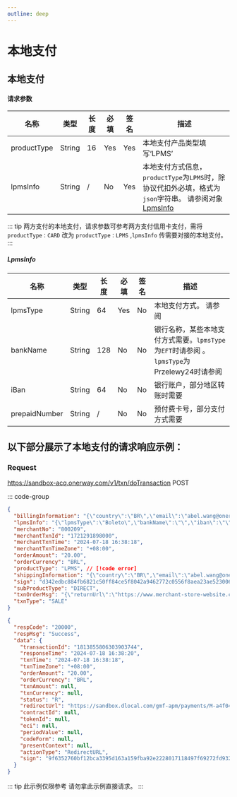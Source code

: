 ```yaml
---
outline: deep
---
```

<script setup>



import {reactive, ref, watch, onMounted, unref } from 'vue'; 
import {requestGen, secret} from "./util/utils";
import {ProductTypeEnum as ProductTypeEnumTable,SubProductTypeEnum as SubProductTypeEnumTable,TxnTypeEnum as TxnTypeEnumTable, LpmsTypeEnum, EFTBankNameEnum, Przelewy24BankNameEnum} from "./util/constants";
import CMExample from './components/CMExample.vue';
import CMNote from './components/CMNote.vue';
import CustomPopover from './components/element-ui/CustomPopover.vue'; 
import CustomTable from "./components/element-ui/CustomTable.vue";
import {TopRight, View} from "@element-plus/icons-vue";
import { ClickOutside as vClickOutside } from 'element-plus';


</script>

# 本地支付


## 本地支付

#### 请求参数

<div class="custom-table bordered-table">

| 名称          | 类型     | 长度 | 必填  | 签名  | 描述                                                                                                                                                                                                                                                                      |
|-------------|--------|----|-----|-----|-------------------------------------------------------------------------------------------------------------------------------------------------------------------------------------------------------------------------------------------------------------------------|
| productType | String | 16 | Yes | Yes | 本地支付产品类型填写‘LPMS’|
| lpmsInfo | String | / | No | Yes | 本地支付方式信息，`productType`为`LPMS`时，除协议代扣外必填，格式为`json`字符串。 请参阅对象 [LpmsInfo](./api-direct-lpms#lpmsinfo)                                                                                                                                                                      |


</div>


<div class="alertbox4">

::: tip   两方支付的本地支付，请求参数可参考两方支付信用卡支付，需将 `productType：CARD` 改为 `productType：LPMS` ,`lpmsInfo` 传需要对接的本地支付。
:::

</div>


##### LpmsInfo


<div class="custom-table bordered-table">


| 名称            | 类型     | 长度  | 必填  | 签名 | 描述                                                                                                                                                                                                                                                                                                                                                                                                                                                                                                                                                                              |
|---------------|--------|-----|-----|----|---------------------------------------------------------------------------------------------------------------------------------------------------------------------------------------------------------------------------------------------------------------------------------------------------------------------------------------------------------------------------------------------------------------------------------------------------------------------------------------------------------------------------------------------------------------------------------|
| lpmsType      | String | 64  | Yes | No | 本地支付方式。 请参阅 <CustomPopover title="LpmsTypeEnum" width="auto" reference="LpmsTypeEnum" link="/apis/enums.html#lpmstypeenum" >  <CustomTable :data="LpmsTypeEnum.data" :columns="LpmsTypeEnum.columns"></CustomTable> </CustomPopover>                                                                                                                                                                                                                                                                                                                                            |
| bankName      | String | 128 | No  | No | 银行名称，某些本地支付方式需要。`lpmsType`为`EFT`时请参阅  <CustomPopover title="EFTBankNameEnum" width="auto" reference="EFTBankNameEnum" link="/apis/enums.html#eftbanknameenum" >  <CustomTable :data="EFTBankNameEnum.data" :columns="EFTBankNameEnum.columns"></CustomTable> </CustomPopover>       。 `lpmsType`为Przelewy24时请参阅    <CustomPopover title="Przelewy24BankNameEnum" width="auto" reference="Przelewy24BankNameEnum" link="/apis/enums.html#przelewy24banknameenum" >  <CustomTable :data="Przelewy24BankNameEnum.data" :columns="Przelewy24BankNameEnum.columns"></CustomTable> </CustomPopover> |
| iBan          | String | 64  | No  | No | 银行账户，部分地区转账时需要                                                                                                                                                                                                                                                                                                                                                                                                                                                                                                                                                                  |
| prepaidNumber | String | /   | No  | No | 预付费卡号，部分支付方式需要                                                                                                                                                                                                                                                                                                                                                                                                                                                                                                                                                                  |

</div>

## 以下部分展示了本地支付的请求响应示例：

### Request

https://sandbox-acq.onerway.com/v1/txn/doTransaction <Badge type="tip">POST</Badge>

::: code-group

```json [请求参数]
{
  "billingInformation": "{\"country\":\"BR\",\"email\":\"abel.wang@onerway.com\",\"firstName\":\"CL\",\"lastName\":\"BRW2\",\"phone\":\"8522847035\",\"address\":\"Apt. 870\",\"city\":\"Hayward\",\"postalCode\":\"66977\",\"identityNumber\":\"86258406122\"}",
  "lpmsInfo": "{\"lpmsType\":\"Boleto\",\"bankName\":\"\",\"iban\":\"\"}", // [!code error]
  "merchantNo": "800209",
  "merchantTxnId": "1721291898000",
  "merchantTxnTime": "2024-07-18 16:38:18",
  "merchantTxnTimeZone": "+08:00",
  "orderAmount": "20.00",
  "orderCurrency": "BRL",
  "productType": "LPMS", // [!code error]
  "shippingInformation": "{\"country\":\"BR\",\"email\":\"abel.wang@onerway.com\",\"firstName\":\"CL\",\"lastName\":\"BRW2\",\"phone\":\"8522847035\",\"address\":\"Apt. 870\",\"city\":\"Hayward\",\"postalCode\":\"66977\",\"identityNumber\":\"86258406122\"}",
  "sign": "d342edbc884fb6821c50ff84ce5f8042a9462772c0556f8aea23ae523006e2b8",
  "subProductType": "DIRECT",
  "txnOrderMsg": "{\"returnUrl\":\"https://www.merchant-store-website.com/\",\"appId\":\"1739545982264549376\",\"notifyUrl\":\"https://www.merchant-store-notify.com/\",\"products\":\"[{\\\"name\\\":\\\"Pro1\\\",\\\"price\\\":\\\"50.00\\\",\\\"num\\\":\\\"2\\\",\\\"currency\\\":\\\"USD\\\"},{\\\"name\\\":\\\"Pro2\\\",\\\"price\\\":\\\"100\\\",\\\"num\\\":\\\"1\\\",\\\"currency\\\":\\\"USD\\\"},{\\\"name\\\":\\\"shipping fee\\\",\\\"price\\\":\\\"10\\\",\\\"num\\\":\\\"1\\\",\\\"currency\\\":\\\"USD\\\",\\\"type\\\":\\\"shipping_fee\\\"},{\\\"name\\\":\\\"discount\\\",\\\"price\\\":\\\"-10\\\",\\\"num\\\":\\\"1\\\",\\\"currency\\\":\\\"USD\\\",\\\"type\\\":\\\"discount\\\"}]\",\"transactionIp\":\"127.0.0.1\"}",
  "txnType": "SALE"
}

```


```json [响应参数]
{
  "respCode": "20000",
  "respMsg": "Success",
  "data": {
    "transactionId": "1813855806303903744",
    "responseTime": "2024-07-18 16:38:20",
    "txnTime": "2024-07-18 16:38:18",
    "txnTimeZone": "+08:00",
    "orderAmount": "20.00",
    "orderCurrency": "BRL",
    "txnAmount": null,
    "txnCurrency": null,
    "status": "R",
    "redirectUrl": "https://sandbox.dlocal.com/gmf-apm/payments/M-a4f04d73-ecf2-4d5f-849b-07c8c48db94f",
    "contractId": null,
    "tokenId": null,
    "eci": null,
    "periodValue": null,
    "codeForm": null,
    "presentContext": null,
    "actionType": "RedirectURL",
    "sign": "9f6352760bf12bca3395d163a159fba92e2228017118497f69272fd93204ac7d"
  }
}


```

<div class="alertbox4">

::: tip 此示例仅限参考 请勿拿此示例直接请求。
:::

</div>






